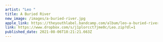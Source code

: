 ```yaml
---
artist: "Leo "
title: A Buried River
new_image: /images/a-buried-river.jpg
apple_link: https://theyouthlabel.bandcamp.com/album/leo-a-buried-river-y14th-youth
link: https://www.dropbox.com/s/j1plorcct7jme0c/Leo.zip?dl=1
published_date: 2021-08-06T18:21:21.663Z
---
```

